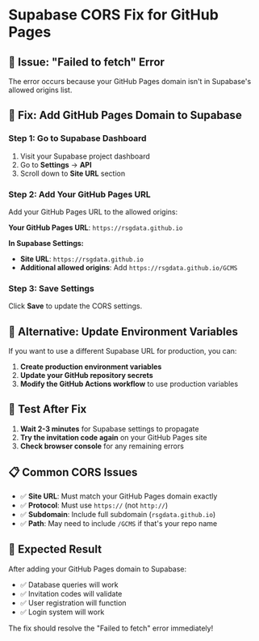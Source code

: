 # Supabase CORS Fix for GitHub Pages

## 🚨 Issue: "Failed to fetch" Error

The error occurs because your GitHub Pages domain isn't in Supabase's allowed origins list.

## 🔧 Fix: Add GitHub Pages Domain to Supabase

### **Step 1: Go to Supabase Dashboard**
1. Visit your Supabase project dashboard
2. Go to **Settings** → **API**
3. Scroll down to **Site URL** section

### **Step 2: Add Your GitHub Pages URL**
Add your GitHub Pages URL to the allowed origins:

**Your GitHub Pages URL**: `https://rsgdata.github.io`

**In Supabase Settings:**
- **Site URL**: `https://rsgdata.github.io`
- **Additional allowed origins**: Add `https://rsgdata.github.io/GCMS`

### **Step 3: Save Settings**
Click **Save** to update the CORS settings.

## 🔄 Alternative: Update Environment Variables

If you want to use a different Supabase URL for production, you can:

1. **Create production environment variables**
2. **Update your GitHub repository secrets**
3. **Modify the GitHub Actions workflow** to use production variables

## 🧪 Test After Fix

1. **Wait 2-3 minutes** for Supabase settings to propagate
2. **Try the invitation code again** on your GitHub Pages site
3. **Check browser console** for any remaining errors

## 📋 Common CORS Issues

- ✅ **Site URL**: Must match your GitHub Pages domain exactly
- ✅ **Protocol**: Must use `https://` (not `http://`)
- ✅ **Subdomain**: Include full subdomain (`rsgdata.github.io`)
- ✅ **Path**: May need to include `/GCMS` if that's your repo name

## 🎯 Expected Result

After adding your GitHub Pages domain to Supabase:
- ✅ Database queries will work
- ✅ Invitation codes will validate
- ✅ User registration will function
- ✅ Login system will work

The fix should resolve the "Failed to fetch" error immediately!
